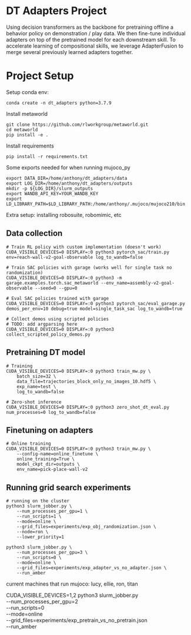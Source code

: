 # DT Adapters Project

Using decision transformers as the backbone for pretraining offline a behavior policy on demonstration / play data. We then fine-tune individual adapters on top of the pretrained model for each downstream skill. To accelerate learning of compositional skills, we leverage AdapterFusion to merge several previously learned adapters together. 

# Project Setup

Setup conda env:

```
conda create -n dt_adapters python=3.7.9
```

Install metaworld 

```
git clone https://github.com/rlworkgroup/metaworld.git
cd metaworld 
pip install -e .
```

Install requirements
```
pip install -r requirements.txt
```

Some exports needed for when running mujoco_py
```
export DATA_DIR=/home/anthony/dt_adapters/data
export LOG_DIR=/home/anthony/dt_adapters/outputs
mkdir -p ${LOG_DIR}/slurm_outputs
export WANDB_API_KEY=YOUR_WANDB_KEY
export LD_LIBRARY_PATH=$LD_LIBRARY_PATH:/home/anthony/.mujoco/mujoco210/bin
``` 

Extra setup: installing robosuite, robomimic, etc

## Data collection
```
# Train RL policy with custom implementation (doesn't work)
CUDA_VISIBLE_DEVICES=0 DISPLAY=:0 python3 pytorch_sac/train.py env=reach-wall-v2-goal-observable log_to_wandb=false

# Train SAC policies with garage (works well for single task no randomization)
CUDA_VISIBLE_DEVICES=0 DISPLAY=:0 python3 -m garage.examples.torch.sac_metaworld --env_name=assembly-v2-goal-observable --seed=0 --gpu=0

# Eval SAC policies trained with garage
CUDA_VISIBLE_DEVICES=0 DISPLAY=:0 python3 pytorch_sac/eval_garage.py demos_per_env=10 debug=true model=single_task_sac log_to_wandb=true

# Collect demos using scripted policies
# TODO: add argparsing here
CUDA_VISIBLE_DEVICES=0 DISPLAY=:0 python3 collect_scripted_policy_demos.py
```

## Pretraining DT model 
```
# Training
CUDA_VISIBLE_DEVICES=0 DISPLAY=:0 python3 train_mw.py \
    batch_size=32 \
    data_file=trajectories_block_only_no_images_10.hdf5 \
    exp_name=test \
    log_to_wandb=false

# Zero-shot inference
CUDA_VISIBLE_DEVICES=0 DISPLAY=:0 python3 zero_shot_dt_eval.py num_processes=0 log_to_wandb=false
```

## Finetuning on adapters
```
# Online training 
CUDA_VISIBLE_DEVICES=0 DISPLAY=:0 python3 train_mw.py \
    --config-name=online_finetune \
    online_training=True \
    model_ckpt_dir=outputs \
    env_name=pick-place-wall-v2
```

## Running grid search experiments
```
# running on the cluster
python3 slurm_jobber.py \
    --num_processes_per_gpu=1 \
    --run_scripts=1 \
    --mode=online \
    --grid_files=experiments/exp_obj_randomization.json \
    --node=ron \
    --lower_priority=1

python3 slurm_jobber.py \
    --num_processes_per_gpu=3 \
    --run_scripts=0 \
    --mode=online \
    --grid_files=experiments/exp_adapter_vs_no_adapter.json \
    --run_amber
```


current machines that run mujoco: lucy, ellie, ron, titan

CUDA_VISIBLE_DEVICES=1,2 python3 slurm_jobber.py \
    --num_processes_per_gpu=2 \
    --run_scripts=0 \
    --mode=online \
    --grid_files=experiments/exp_pretrain_vs_no_pretrain.json \
    --run_amber